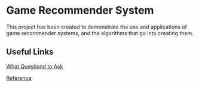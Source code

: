 # Game Recommender System

This project has been created to demonstrate the use and applications of game recommender systems, and the algorithms that go into creating them.

## Useful Links

[What Questiond to Ask](https://realpython.com/build-recommendation-engine-collaborative-filtering/#:~:text=How%20do%20you,ratings%20you%20calculate%3F)

[Reference](https://towardsdatascience.com/building-a-game-recommendation-engine-870a1ccd11c4)